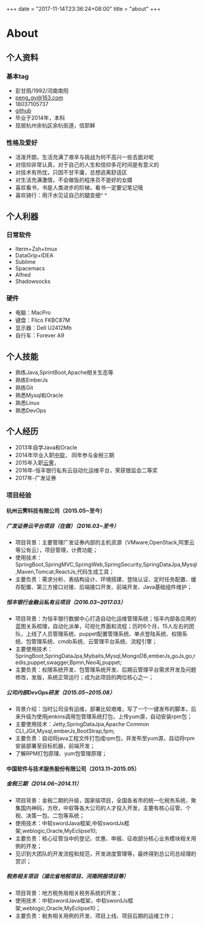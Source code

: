 +++
date = "2017-11-14T23:36:24+08:00" title = "about" 
+++

# About



## 个人资料

### 基本tag

- 彭甘雨/1992/河南南阳
- peng_gy@163.com
- 18037105737
- [github](https://github.com/kedadiannao220)
- 毕业于2014年，本科
- 现居杭州余杭区余杭街道，信耶稣

### 性格及爱好

- 活泼开朗，生活充满了艰辛与挑战为何不高兴一些去面对呢
- 对信仰非常认真，对于自己的人生和信仰多花时间是有意义的
- 对技术有热忱，只因不甘平庸，总想逃离舒适区
- 对生活充满激情，不会做饭的程序员不是好的女婿
- 喜欢看书，书是人类进步的阶梯，看书一定要记笔记哦
- 喜欢骑行：用汗水见证自己的腿变细^ ^

## 个人利器

### 日常软件

- Iterm+Zsh+tmux
- DataGrip+IDEA
- Sublime
- Spacemacs
- Alfred
- Shadowsocks

### 硬件

- 电脑：MacPro
- 键盘：Flico FKBC87M
- 显示器：Dell U2412Mb
- 自行车：Forever A9

## 个人技能

- 熟练Java,SprintBoot,Apache相关生态等
- 熟练EmberJs
- 熟练Git
- 熟悉Mysql和Oracle
- 熟悉Linux
- 熟悉DevOps

## 个人经历

- 2013年自学Java和Oracle
- 2014年毕业入职[中软](http://www.css.com.cn/css/index.html)， 同年参与金税三期
- 2015年入职[云霁](http://www.idcos.com/)，
- 2016年-恒丰银行私有云自动化运维平台，荣获银监会二等奖
- 2017年-广发证券

### 项目经验

#### 杭州云霁科技有限公司（2015.05~至今）

##### 广发证券云平台项目（在做）（2016.03~至今）

- 项目背景：主要管理广发证券内部的主机资源（VMware,OpenStack,阿里云等公有云），项目管理，计费功能；
- 使用技术：SpringBoot,SpringMVC,SpringWeb,SpringSecurity,SpringDataJpa,Mysql,Maven,Tomcat,ReactJs,代码生成工具；
- 主要负责：需求分析、表结构设计、环境搭建、登陆认证、定时任务配置、缓存配置、第三方接口对接、后端接口开发、前端开发、Java基础组件维护；

##### 恒丰银行金融云私有云项目（2016.03~2017.03）

- 项目背景：为恒丰银行数据中心打造自动化运维管理系统；恒丰内部各应用的蓝图关系梳理，自动化派单，可视化界面和流程；历时6个月，15人左右的团队，上线了人员管理系统、puppet配置管理系统、单点登陆系统、权限系统、包管理系统、cmdb系统、云管理平台系统、流程引擎；
- 主要使用技术：SpringBoot,SpringDataJpa,Mybaits,Mysql,MongoDB,emberJs,goJs,go,redis,puppet,swagger,Bpmn,Neo4j,puppet;
- 主要负责：权限系统开发、包管理系统开发、后期云管理平台需求开发及问题修改，发版，系统正常运行；成为此项目的两位核心之一；

##### 公司内部DevOps研发（2015.05~2015.08）

- 背景介绍：当时公司没有运维，部署比较艰难，写了一个一键发布的脚本，后来升级为使用jenkins调用包管理系统打包，上传yum源，自动安装rpm包；
- 主要使用技术：Jetty,SpringDataJpa,Apache Common CLI,JGit,Mysql,emberJs,BootStrap,fpm;
- 主要负责：自动将java工程文件打包成rpm包，并发布至yum源，自动将rpm安装部署至目标机器，前端开发；
- 了解RPM打包原理、yum包管理原理；

#### 中国软件与技术服务股份有限公司（2013.11~2015.05）

##### 金税三期（2014.06~2014.11）

- 项目背景：金税二期的升级，国家级项目，全国各省市的统一化税务系统，聚集国内神码，方欣，中软等各大公司的人才投入开发，主要有核心征管、个税、决策一包、二包等系统；
- 使用技术：中软swordJava框架,中软swordJs框架,weblogic,Oracle,MyEclipse10;
- 主要负责：核心征管当中的登记、优惠、申报、征收部分核心业务模块相关用例的开发；
- 见识到大团队的开发流程和规范，开发进度管理等，最终得到总公司总经理的赏识；

##### 税务相关项目（湖北省地税项目、河南网报项目等）

- 项目背景：地方税务局相关税务系统的开发；
- 使用技术：中软swordJava框架，中软swordJs框架,weblogic,Oracle,MyEclipse10；
- 主要负责：税务相关用例的开发、项目上线、项目后期的运维工作；